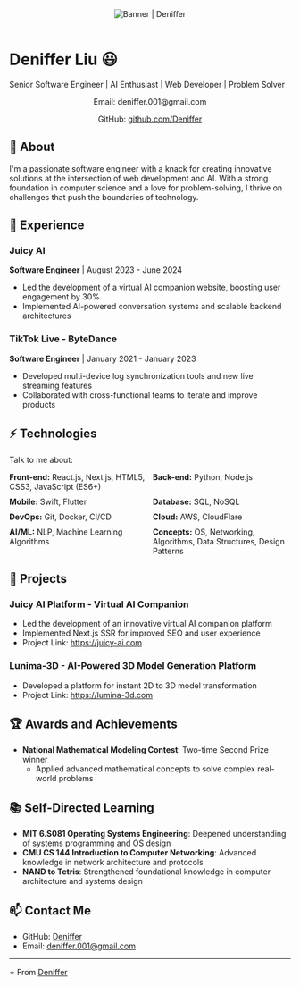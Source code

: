 <div align="center"><img alt="Banner | Deniffer" src="https://i.imgur.com/34fiEUG.gif" /></div>

<br>

# Deniffer Liu 😃

Senior Software Engineer | AI Enthusiast | Web Developer | Problem Solver

<div style="text-align: center;">
  <p>Email: deniffer.001@gmail.com</p>
  <p>GitHub: <a href="https://github.com/Deniffer">github.com/Deniffer</a></p>
</div>

## 🧐 About

I'm a passionate software engineer with a knack for creating innovative solutions at the intersection of web development and AI. With a strong foundation in computer science and a love for problem-solving, I thrive on challenges that push the boundaries of technology.

## 🚀 Experience

<div style="margin-bottom: 20px;">
  <h3>Juicy AI</h3>
  <p><strong>Software Engineer</strong> | August 2023 - June 2024</p>
  <ul>
    <li>Led the development of a virtual AI companion website, boosting user engagement by 30%</li>
    <li>Implemented AI-powered conversation systems and scalable backend architectures</li>
  </ul>
</div>

<div style="margin-bottom: 20px;">
  <h3>TikTok Live - ByteDance</h3>
  <p><strong>Software Engineer</strong> | January 2021 - January 2023</p>
  <ul>
    <li>Developed multi-device log synchronization tools and new live streaming features</li>
    <li>Collaborated with cross-functional teams to iterate and improve products</li>
  </ul>
</div>

## ⚡ Technologies

Talk to me about:

<div style="display: grid; grid-template-columns: repeat(2, 1fr); gap: 10px;">
  <div><strong>Front-end:</strong> React.js, Next.js, HTML5, CSS3, JavaScript (ES6+)</div>
  <div><strong>Back-end:</strong> Python, Node.js</div>
  <div><strong>Mobile:</strong> Swift, Flutter</div>
  <div><strong>Database:</strong> SQL, NoSQL</div>
  <div><strong>DevOps:</strong> Git, Docker, CI/CD</div>
  <div><strong>Cloud:</strong> AWS, CloudFlare</div>
  <div><strong>AI/ML:</strong> NLP, Machine Learning Algorithms</div>
  <div><strong>Concepts:</strong> OS, Networking, Algorithms, Data Structures, Design Patterns</div>
</div>

## 🚀 Projects

<div style="margin-bottom: 20px;">
  <h3>Juicy AI Platform - Virtual AI Companion</h3>
  <ul>
    <li>Led the development of an innovative virtual AI companion platform</li>
    <li>Implemented Next.js SSR for improved SEO and user experience</li>
    <li>Project Link: <a href="https://juicy-ai.com">https://juicy-ai.com</a></li>
  </ul>
</div>

<div style="margin-bottom: 20px;">
  <h3>Lunima-3D - AI-Powered 3D Model Generation Platform</h3>
  <ul>
    <li>Developed a platform for instant 2D to 3D model transformation</li>
    <li>Project Link: <a href="https://lumina-3d.com">https://lumina-3d.com</a></li>
  </ul>
</div>

## 🏆 Awards and Achievements

- **National Mathematical Modeling Contest**: Two-time Second Prize winner
  - Applied advanced mathematical concepts to solve complex real-world problems

## 📚 Self-Directed Learning

- **MIT 6.S081 Operating Systems Engineering**: Deepened understanding of systems programming and OS design
- **CMU CS 144 Introduction to Computer Networking**: Advanced knowledge in network architecture and protocols
- **NAND to Tetris**: Strengthened foundational knowledge in computer architecture and systems design

## 📫 Contact Me

- GitHub: [Deniffer](https://github.com/Deniffer)
- Email: deniffer.001@gmail.com

---

⭐️ From [Deniffer](https://github.com/Deniffer)